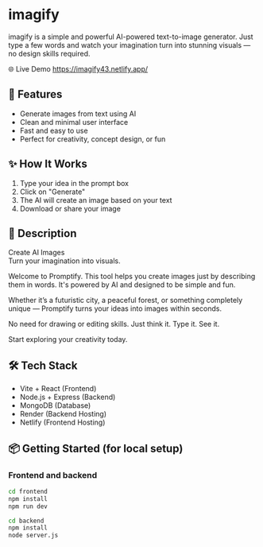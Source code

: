 # imagify

imagify is a simple and powerful AI-powered text-to-image generator. Just type a few words and watch your imagination turn into stunning visuals — no design skills required.

🌐 Live Demo
https://imagify43.netlify.app/

## 🚀 Features

- Generate images from text using AI
- Clean and minimal user interface
- Fast and easy to use
- Perfect for creativity, concept design, or fun

## ✨ How It Works

1. Type your idea in the prompt box
2. Click on "Generate"
3. The AI will create an image based on your text
4. Download or share your image

## 🧾 Description

Create AI Images  
Turn your imagination into visuals.

Welcome to Promptify. This tool helps you create images just by describing them in words. It's powered by AI and designed to be simple and fun.

Whether it’s a futuristic city, a peaceful forest, or something completely unique — Promptify turns your ideas into images within seconds.

No need for drawing or editing skills. Just think it. Type it. See it.

Start exploring your creativity today.

## 🛠 Tech Stack

- Vite + React (Frontend)
- Node.js + Express (Backend)
- MongoDB (Database)
- Render (Backend Hosting)
- Netlify (Frontend Hosting)

## 📦 Getting Started (for local setup)

### Frontend and backend
```bash
cd frontend
npm install
npm run dev

cd backend
npm install
node server.js
